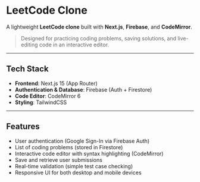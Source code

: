 # LeetCode Clone

A lightweight **LeetCode clone** built with **Next.js**, **Firebase**, and **CodeMirror**.

> Designed for practicing coding problems, saving solutions, and live-editing code in an interactive editor.

---

## Tech Stack

-   **Frontend**: Next.js 15 (App Router)
-   **Authentication & Database**: Firebase (Auth + Firestore)
-   **Code Editor**: CodeMirror 6
-   **Styling**: TailwindCSS

---

## Features

-   User authentication (Google Sign-In via Firebase Auth)
-   List of coding problems (stored in Firestore)
-   Interactive code editor with syntax highlighting (CodeMirror)
-   Save and retrieve user submissions
-   Real-time validation (simple test case checking)
-   Responsive UI for both desktop and mobile devices
